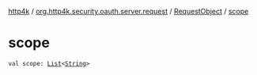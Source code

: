 [http4k](../../index.md) / [org.http4k.security.oauth.server.request](../index.md) / [RequestObject](index.md) / [scope](./scope.md)

# scope

`val scope: `[`List`](https://kotlinlang.org/api/latest/jvm/stdlib/kotlin.collections/-list/index.html)`<`[`String`](https://kotlinlang.org/api/latest/jvm/stdlib/kotlin/-string/index.html)`>`